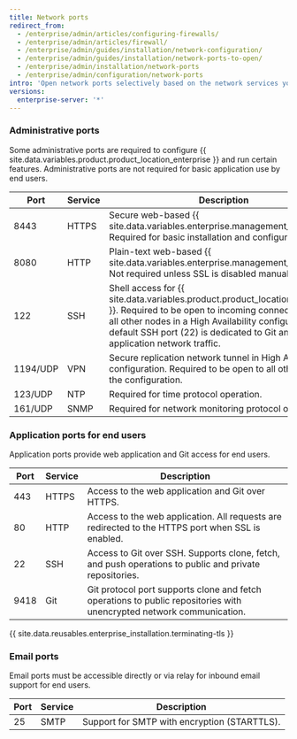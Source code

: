 ```yaml
---
title: Network ports
redirect_from:
  - /enterprise/admin/articles/configuring-firewalls/
  - /enterprise/admin/articles/firewall/
  - /enterprise/admin/guides/installation/network-configuration/
  - /enterprise/admin/guides/installation/network-ports-to-open/
  - /enterprise/admin/installation/network-ports
  - /enterprise/admin/configuration/network-ports
intro: 'Open network ports selectively based on the network services you need to expose for administrators, end users, and email support.'
versions:
  enterprise-server: '*'
---
```


### Administrative ports

Some administrative ports are required to configure {{ site.data.variables.product.product_location_enterprise }} and run certain features. Administrative ports are not required for basic application use by end users.

| Port | Service | Description |
|---|---|---|
| 8443 | HTTPS | Secure web-based {{ site.data.variables.enterprise.management_console }}. Required for basic installation and configuration. |
| 8080 | HTTP | Plain-text web-based {{ site.data.variables.enterprise.management_console }}. Not required unless SSL is disabled manually. |
| 122 | SSH | Shell access for {{ site.data.variables.product.product_location_enterprise }}. Required to be open to incoming connections from all other nodes in a High Availability configuration. The default SSH port (22) is dedicated to Git and SSH application network traffic. |
| 1194/UDP | VPN | Secure replication network tunnel in High Availability configuration. Required to be open to all other nodes in the configuration.|
| 123/UDP| NTP | Required for time protocol operation. |
| 161/UDP | SNMP | Required for network monitoring protocol operation. |

### Application ports for end users

Application ports provide web application and Git access for end users.

| Port | Service | Description |
|---|---|---|
| 443 | HTTPS | Access to the web application and Git over HTTPS. |
| 80 | HTTP | Access to the web application. All requests are redirected to the HTTPS port when SSL is enabled. |
| 22 | SSH | Access to Git over SSH. Supports clone, fetch, and push operations to public and private repositories. |
| 9418 | Git | Git protocol port supports clone and fetch operations to public repositories with unencrypted network communication. |

{{ site.data.reusables.enterprise_installation.terminating-tls }}

### Email ports

Email ports must be accessible directly or via relay for inbound email support for end users.

| Port | Service | Description |
|---|---|---|
| 25 | SMTP | Support for SMTP with encryption (STARTTLS). |

